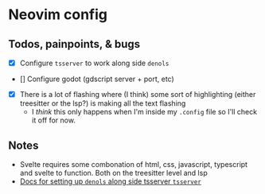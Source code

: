 # Neovim config

## Todos, painpoints, & bugs
- [x] Configure `tsserver` to work along side `denols`
- [] Configure godot (gdscript server + port, etc)
- [x] There is a lot of flashing where (I think) some sort of highlighting (either treesitter or the lsp?) is making all the text flashing
    - I _think_ this only happens when I'm inside my `.config` file so I'll check it off for now.
## Notes
- Svelte requires some combonation of html, css, javascript, typescript and svelte to function. Both on the treesitter level and lsp
- [Docs for setting up `denols` along side tsserver `tsserver`](https://docs.deno.com/runtime/manual/getting_started/setup_your_environment#neovim-06-using-the-built-in-language-server)
